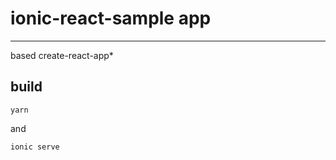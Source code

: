 # ionic-react-sample app

---

based create-react-app*

## build

```
yarn
```

and

```
ionic serve
```
